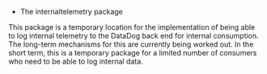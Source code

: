 - The internaltelemetry package

This package is a temporary location for the implementation of being able to log internal
telemetry to the DataDog back end for internal consumption.  The long-term mechanisms
for this are currently being worked out.  In the short term, this is a temporary package
for a limited number of consumers who need to be able to log internal data.